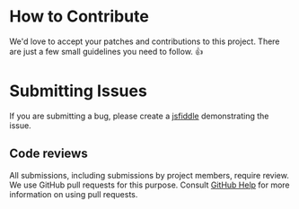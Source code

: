# How to Contribute

We'd love to accept your patches and contributions to this project.  There are just a few small guidelines you need to follow. 👍

# Submitting Issues

If you are submitting a bug, please create a [jsfiddle](http://jsfiddle.net/) demonstrating the issue.

## Code reviews

All submissions, including submissions by project members, require review. We
use GitHub pull requests for this purpose. Consult
[GitHub Help](https://help.github.com/articles/about-pull-requests/) for more
information on using pull requests.
